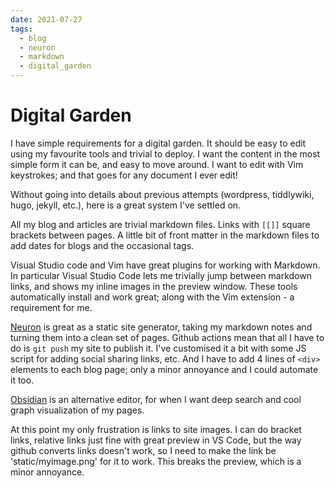 ```yaml
---
date: 2021-07-27
tags:
  - blog
  - neuron
  - markdown
  - digital_garden
---
```


# Digital Garden

I have simple requirements for a digital garden.  It should be easy to edit using my favourite tools and trivial to deploy.  I want the content in the most simple form it can be, and easy to move around.  I want to edit with Vim keystrokes; and that goes for any document I ever edit!

Without going into details about previous attempts (wordpress, tiddlywiki, hugo, jekyll, etc.), here is a great system I've settled on.

All my blog and articles are trivial markdown files.  Links with `[[]]` square brackets between pages.  A little bit of front matter in the markdown files to add dates for blogs and the occasional tags.

Visual Studio code and Vim have great plugins for working with Markdown.  In particular Visual Studio Code lets me trivially jump between markdown links, and shows my inline images in the preview window.  These tools automatically install and work great; along with the Vim extension - a requirement for me.

[Neuron](https://neuron.zettel.page) is great as a static site generator, taking my markdown notes and turning them into a clean set of pages.  Github actions mean that all I have to do is `git push` my site to publish it.  I've customised it a bit with some JS script for adding social sharing links, etc.  And I have to add 4 lines of `<div>` elements to each blog page; only a minor annoyance and I could automate it too.

[Obsidian](https://obsidian.md) is an alternative editor, for when I want deep search and cool graph visualization of my pages.

At this point my only frustration is links to site images.  I can do bracket links, relative links just fine with great preview in VS Code, but the way github converts links doesn't work, so I need to make the link be 'static/myimage.png' for it to work.  This breaks the preview, which is a minor annoyance.

<div class="ui section divider"></div>
<section id="socialMediaLinks"></section>
<div class="ui section divider"></div>
<div id="disqus_thread"></div>